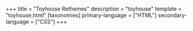 +++
title = "Toyhouse Rethemes"
description = "toyhouse"
template = "toyhouse.html"
[taxonomies]
primary-language = ["HTML"]
secondary-language = ["CSS"]
+++



